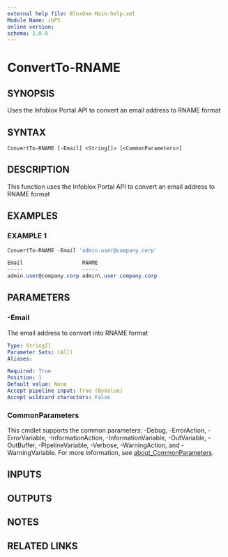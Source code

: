 ```yaml
---
external help file: BloxOne-Main-help.xml
Module Name: ibPS
online version:
schema: 2.0.0
---
```


# ConvertTo-RNAME

## SYNOPSIS
Uses the Infoblox Portal API to convert an email address to RNAME format

## SYNTAX

```
ConvertTo-RNAME [-Email] <String[]> [<CommonParameters>]
```

## DESCRIPTION
This function uses the Infoblox Portal API to convert an email address to RNAME format

## EXAMPLES

### EXAMPLE 1
```powershell
ConvertTo-RNAME -Email 'admin.user@company.corp'

Email                   RNAME
-----                   -----
admin.user@company.corp admin\.user.company.corp
```

## PARAMETERS

### -Email
The email address to convert into RNAME format

```yaml
Type: String[]
Parameter Sets: (All)
Aliases:

Required: True
Position: 1
Default value: None
Accept pipeline input: True (ByValue)
Accept wildcard characters: False
```

### CommonParameters
This cmdlet supports the common parameters: -Debug, -ErrorAction, -ErrorVariable, -InformationAction, -InformationVariable, -OutVariable, -OutBuffer, -PipelineVariable, -Verbose, -WarningAction, and -WarningVariable. For more information, see [about_CommonParameters](http://go.microsoft.com/fwlink/?LinkID=113216).

## INPUTS

## OUTPUTS

## NOTES

## RELATED LINKS

